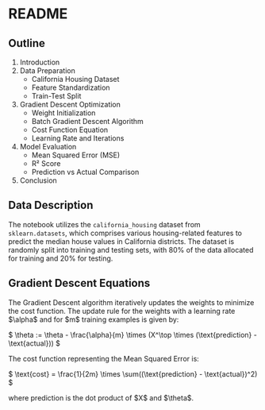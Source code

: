 
# README

## Outline

1. Introduction
2. Data Preparation
   - California Housing Dataset
   - Feature Standardization
   - Train-Test Split
3. Gradient Descent Optimization
   - Weight Initialization
   - Batch Gradient Descent Algorithm
   - Cost Function Equation
   - Learning Rate and Iterations
4. Model Evaluation
   - Mean Squared Error (MSE)
   - R² Score
   - Prediction vs Actual Comparison
5. Conclusion

## Data Description

The notebook utilizes the `california_housing` dataset from `sklearn.datasets`, which comprises various housing-related features to predict the median house values in California districts. The dataset is randomly split into training and testing sets, with 80% of the data allocated for training and 20% for testing.

## Gradient Descent Equations

The Gradient Descent algorithm iteratively updates the weights to minimize the cost function. The update rule for the weights with a learning rate \$\alpha\$ and for \$m\$ training examples is given by:

\$
\theta := \theta - \frac{\alpha}{m} \times (X^\top \times (\text{prediction} - \text{actual}))
\$

The cost function representing the Mean Squared Error is:

\$
\text{cost} = \frac{1}{2m} \times \sum((\text{prediction} - \text{actual})^2)
\$

where prediction is the dot product of \$X\$ and \$\theta\$.
